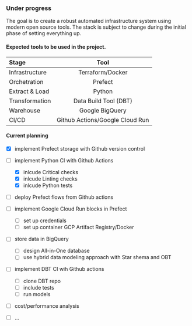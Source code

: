 ### Under progress
The goal is to create a robust automated infrastructure system using modern open source tools. The stack is subject to change during the initial phase of setting everything up.

#### Expected tools to be used in the project.
| Stage | Tool |
| :--- | :---: |
| Infrastructure | Terraform/Docker |
| Orchetration | Prefect |
| Extract & Load | Python |
| Transformation | Data Build Tool (DBT) |
| Warehouse | Google BigQuery |
| CI/CD | Github Actions/Google Cloud Run |  

#### Current planning 
- [x] implement Prefect storage with Github version control
- [ ] implement Python CI with Github Actions
    - [x] inlcude Critical checks
    - [x] inlcude Linting checks
    - [x] inlcude Python tests
- [ ] deploy Prefect flows from Github actions
- [ ] implement Google Cloud Run blocks in Prefect
    - [ ] set up credentials
    - [ ] set up container GCP Artifact Registry/Docker
- [ ] store data in BigQuery
    - [ ] design All-in-One database
    - [ ] use hybrid data modeling approach with Star shema and OBT
- [ ] implement DBT CI wih Github actions
    - [ ] clone DBT repo
    - [ ] include tests
    - [ ] run models
- [ ] cost/performance analysis
- [ ] ...

